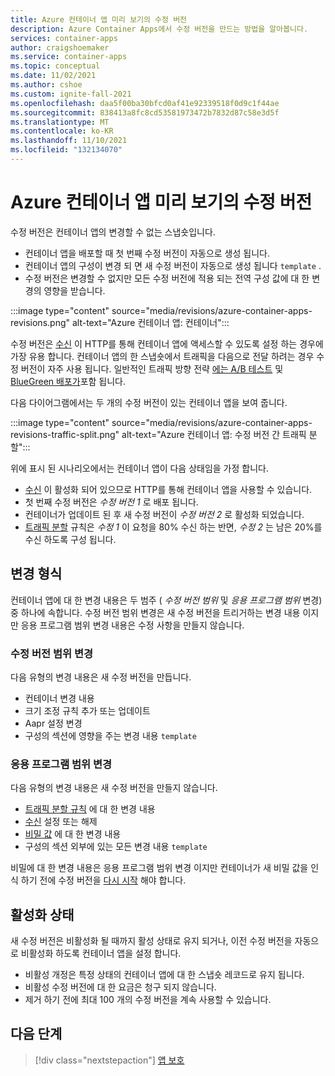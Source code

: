 ```yaml
---
title: Azure 컨테이너 앱 미리 보기의 수정 버전
description: Azure Container Apps에서 수정 버전을 만드는 방법을 알아봅니다.
services: container-apps
author: craigshoemaker
ms.service: container-apps
ms.topic: conceptual
ms.date: 11/02/2021
ms.author: cshoe
ms.custom: ignite-fall-2021
ms.openlocfilehash: daa5f00ba30bfcd0af41e92339518f0d9c1f44ae
ms.sourcegitcommit: 838413a8fc8cd53581973472b7832d87c58e3d5f
ms.translationtype: MT
ms.contentlocale: ko-KR
ms.lasthandoff: 11/10/2021
ms.locfileid: "132134070"
---
```

# <a name="revisions-in-azure-container-apps-preview"></a>Azure 컨테이너 앱 미리 보기의 수정 버전

수정 버전은 컨테이너 앱의 변경할 수 없는 스냅숏입니다.

- 컨테이너 앱을 배포할 때 첫 번째 수정 버전이 자동으로 생성 됩니다.
- 컨테이너 앱의 구성이 변경 되 면 새 수정 버전이 자동으로 생성 됩니다 `template` .
- 수정 버전은 변경할 수 없지만 모든 수정 버전에 적용 되는 전역 구성 값에 대 한 변경의 영향을 받습니다.

:::image type="content" source="media/revisions/azure-container-apps-revisions.png" alt-text="Azure 컨테이너 앱: 컨테이너":::

수정 버전은 [수신](ingress.md) 이 HTTP를 통해 컨테이너 앱에 액세스할 수 있도록 설정 하는 경우에 가장 유용 합니다.  컨테이너 앱의 한 스냅숏에서 트래픽을 다음으로 전달 하려는 경우 수정 버전이 자주 사용 됩니다. 일반적인 트래픽 방향 전략 [에는 A/B 테스트](https://wikipedia.org/wiki/A/B_testing) 및 [BlueGreen 배포가](https://martinfowler.com/bliki/BlueGreenDeployment.html)포함 됩니다.

다음 다이어그램에서는 두 개의 수정 버전이 있는 컨테이너 앱을 보여 줍니다.

:::image type="content" source="media/revisions/azure-container-apps-revisions-traffic-split.png" alt-text="Azure 컨테이너 앱: 수정 버전 간 트래픽 분할":::

위에 표시 된 시나리오에서는 컨테이너 앱이 다음 상태임을 가정 합니다.

- [수신](ingress.md) 이 활성화 되어 있으므로 HTTP를 통해 컨테이너 앱을 사용할 수 있습니다.
- 첫 번째 수정 버전은 _수정 버전 1_ 로 배포 됩니다.
- 컨테이너가 업데이트 된 후 새 수정 버전이 _수정 버전 2_ 로 활성화 되었습니다.
- [트래픽 분할](revisions-manage.md#traffic-splitting) 규칙은 _수정 1_ 이 요청을 80% 수신 하는 반면, _수정 2_ 는 남은 20%를 수신 하도록 구성 됩니다.

## <a name="change-types"></a>변경 형식

컨테이너 앱에 대 한 변경 내용은 두 범주 ( *수정 버전 범위* 및 *응용 프로그램 범위* 변경) 중 하나에 속합니다. 수정 버전 범위 변경은 새 수정 버전을 트리거하는 변경 내용 이지만 응용 프로그램 범위 변경 내용은 수정 사항을 만들지 않습니다.

### <a name="revision-scope-changes"></a>수정 버전 범위 변경

다음 유형의 변경 내용은 새 수정 버전을 만듭니다.

- 컨테이너 변경 내용
- 크기 조정 규칙 추가 또는 업데이트
- Aapr 설정 변경
- 구성의 섹션에 영향을 주는 변경 내용 `template`

### <a name="application-scope-changes"></a>응용 프로그램 범위 변경

다음 유형의 변경 내용은 새 수정 버전을 만들지 않습니다.

- [트래픽 분할 규칙](revisions-manage.md#traffic-splitting) 에 대 한 변경 내용
- [수신](ingress.md) 설정 또는 해제
- [비밀 값](secure-app.md) 에 대 한 변경 내용
- 구성의 섹션 외부에 있는 모든 변경 내용 `template`

비밀에 대 한 변경 내용은 응용 프로그램 범위 변경 이지만 컨테이너가 새 비밀 값을 인식 하기 전에 수정 버전을 [다시 시작](revisions.md) 해야 합니다.

## <a name="activation-state"></a>활성화 상태

새 수정 버전은 비활성화 될 때까지 활성 상태로 유지 되거나, 이전 수정 버전을 자동으로 비활성화 하도록 컨테이너 앱을 설정 합니다.

- 비활성 개정은 특정 상태의 컨테이너 앱에 대 한 스냅숏 레코드로 유지 됩니다.
- 비활성 수정 버전에 대 한 요금은 청구 되지 않습니다.
- 제거 하기 전에 최대 100 개의 수정 버전을 계속 사용할 수 있습니다.

## <a name="next-steps"></a>다음 단계

> [!div class="nextstepaction"]
> [앱 보호](secure-app.md)
